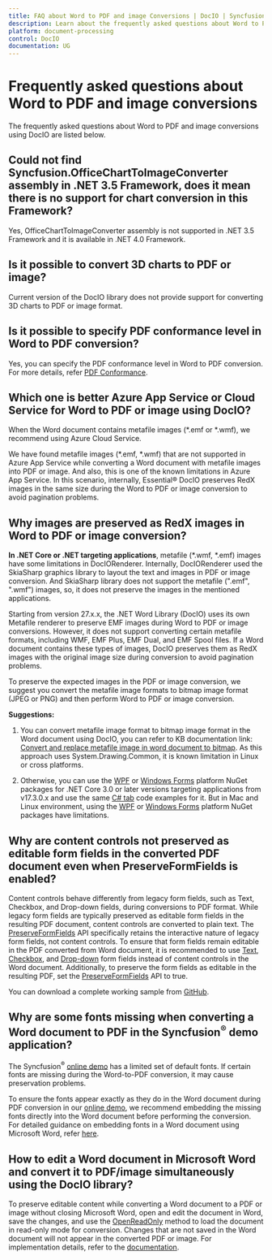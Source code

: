 ```yaml
---
title: FAQ about Word to PDF and image Conversions | DocIO | Syncfusion&reg;
description: Learn about the frequently asked questions about Word to PDF and image conversions in the .NET Word (DocIO) library.
platform: document-processing
control: DocIO
documentation: UG
---
```


# Frequently asked questions about Word to PDF and image conversions

The frequently asked questions about Word to PDF and image conversions using DocIO are listed below.

## Could not find Syncfusion.OfficeChartToImageConverter assembly in .NET 3.5 Framework, does it mean there is no support for chart conversion in this Framework? 

Yes, OfficeChartToImageConverter assembly is not supported in .NET 3.5 Framework and it is available in .NET 4.0 Framework.

## Is it possible to convert 3D charts to PDF or image?

Current version of the DocIO library does not provide support for converting 3D charts to PDF or image format.

## Is it possible to specify PDF conformance level in Word to PDF conversion?

Yes, you can specify the PDF conformance level in Word to PDF conversion. For more details, refer [PDF Conformance](https://help.syncfusion.com/document-processing/pdf/pdf-library/net/working-with-pdf-conformance).

## Which one is better Azure App Service or Cloud Service for Word to PDF or image using DocIO?

When the Word document contains metafile images (*.emf or *.wmf), we recommend using Azure Cloud Service.

We have found metafile images (*.emf, *.wmf) that are not supported in Azure App Service while converting a Word document with metafile images into PDF or image. And also, this is one of the known limitations in Azure App Service. In this scenario, internally, Essential&reg; DocIO preserves RedX images in the same size during the Word to PDF or image conversion to avoid pagination problems.

## Why images are preserved as RedX images in Word to PDF or image conversion?

**In .NET Core or .NET targeting applications**, metafile (*.wmf, *.emf) images have some limitations in DocIORenderer. Internally, DocIORenderer used the SkiaSharp graphics library to layout the text and images in PDF or image conversion. And SkiaSharp library does not support the metafile (".emf", ".wmf") images, so, it does not preserve the images in the mentioned applications.

Starting from version 27.x.x, the .NET Word Library (DocIO) uses its own Metafile renderer to preserve EMF images during Word to PDF or image conversions. However, it does not support converting certain metafile formats, including WMF, EMF Plus, EMF Dual, and EMF Spool files. If a Word document contains these types of images, DocIO preserves them as RedX images with the original image size during conversion to avoid pagination problems.

To preserve the expected images in the PDF or image conversion, we suggest you convert the metafile image formats to bitmap image format (JPEG or PNG) and then perform Word to PDF or image conversion.

**Suggestions:**

1. You can convert metafile image format to bitmap image format in the Word document using DocIO, you can refer to KB documentation link: [Convert and replace metafile image in word document to bitmap](https://support.syncfusion.com/kb/article/11331/how-to-convert-and-replace-emf-image-in-word-document-to-png-with-same-size). As this approach uses System.Drawing.Common, it is known limitation in Linux or cross platforms.

2. Otherwise, you can use the [WPF](https://www.nuget.org/packages/Syncfusion.DocToPDFConverter.Wpf/) or [Windows Forms](https://www.nuget.org/packages/Syncfusion.DocToPDFConverter.WinForms/) platform NuGet packages for .NET Core 3.0 or later versions targeting applications from v17.3.0.x and use the same [C# tab](https://help.syncfusion.com/document-processing/word/conversions/word-to-pdf/net/word-to-pdf) code examples for it. But in Mac and Linux environment, using the [WPF](https://www.nuget.org/packages/Syncfusion.DocToPDFConverter.Wpf) or [Windows Forms](https://www.nuget.org/packages/Syncfusion.DocToPDFConverter.WinForms/) platform NuGet packages have limitations.

## Why are content controls not preserved as editable form fields in the converted PDF document even when PreserveFormFields is enabled? 

Content controls behave differently from legacy form fields, such as Text, Checkbox, and Drop-down fields, during conversions to PDF format. While legacy form fields are typically preserved as editable form fields in the resulting PDF document, content controls are converted to plain text. The [PreserveFormFields](https://help.syncfusion.com/cr/document-processing/Syncfusion.DocToPDFConverter.DocToPDFConverterSettings.html#Syncfusion_DocToPDFConverter_DocToPDFConverterSettings_PreserveFormFields) API specifically retains the interactive nature of legacy form fields, not content controls.
To ensure that form fields remain editable in the PDF converted from Word document, it is recommended to use [Text](https://help.syncfusion.com/document-processing/word/word-library/net/working-with-form-fields#text-form-field), [Checkbox](https://help.syncfusion.com/document-processing/word/word-library/net/working-with-form-fields#check-box), and [Drop-down](https://help.syncfusion.com/document-processing/word/word-library/net/working-with-form-fields#drop-down) form fields instead of content controls in the Word document. Additionally, to preserve the form fields as editable in the resulting PDF, set the [PreserveFormFields](https://help.syncfusion.com/cr/document-processing/Syncfusion.DocToPDFConverter.DocToPDFConverterSettings.html#Syncfusion_DocToPDFConverter_DocToPDFConverterSettings_PreserveFormFields) API to true.

You can download a complete working sample from [GitHub](https://github.com/SyncfusionExamples/DocIO-Examples/tree/main/Word-to-PDF-Conversion/Create-fillable-PDF-from-Word).

## Why are some fonts missing when converting a Word document to PDF in the Syncfusion<sup>®</sup> demo application?

The Syncfusion<sup>®</sup> [online demo](https://ej2aspnetcore.azurewebsites.net/aspnetcore/word/wordtopdf#/material3) has a limited set of default fonts. If certain fonts are missing during the Word-to-PDF conversion, it may cause preservation problems.

To ensure the fonts appear exactly as they do in the Word document during PDF conversion in our [online demo](https://ej2aspnetcore.azurewebsites.net/aspnetcore/word/wordtopdf#/material3), we recommend embedding the missing fonts directly into the Word document before performing the conversion. For detailed guidance on embedding fonts in a Word document using Microsoft Word, refer [here](https://support.syncfusion.com/kb/article/13969/how-to-resolve-font-problems-during-word-to-pdf-or-image-conversion#suggestion-3:-embed-fonts-in-docx).

## How to edit a Word document in Microsoft Word and convert it to PDF/image simultaneously using the DocIO library?

To preserve editable content while converting a Word document to a PDF or image without closing Microsoft Word, open and edit the document in Word, save the changes, and use the [OpenReadOnly](https://help.syncfusion.com/cr/document-processing/Syncfusion.DocIO.DLS.WordDocument.html#Syncfusion_DocIO_DLS_WordDocument_OpenReadOnly_System_String_Syncfusion_DocIO_FormatType_) method to load the document in read-only mode for conversion. Changes that are not saved in the Word document will not appear in the converted PDF or image. For implementation details, refer to the [documentation](https://help.syncfusion.com/document-processing/word/word-library/net/loading-and-saving-document#opening-the-read-only-word-document).